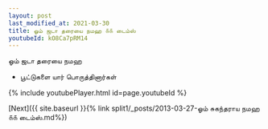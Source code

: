 ```yaml
---
layout: post
last_modified_at: 2021-03-30
title: ஓம் ஜடா தரையை நமஹ ௧௧ டைம்ஸ்
youtubeId: kO8Ca7pRM14
---
```

 
 
 ஓம் ஜடா தரையை நமஹ  
 
 -  பூட்டுகளை யார் பொருத்தினார்கள் 
 
  
 
  
 
 
 
 
 
 


{% include youtubePlayer.html id=page.youtubeId %}
 
[Next]({{ site.baseurl }}{% link  split1/_posts/2013-03-27-ஓம் சுகந்தராய நமஹ ௧௧ டைம்ஸ்.md%})
 
